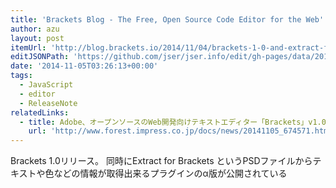 ```yaml
---
title: 'Brackets Blog - The Free, Open Source Code Editor for the Web'
author: azu
layout: post
itemUrl: 'http://blog.brackets.io/2014/11/04/brackets-1-0-and-extract-for-brackets-preview-now-available/'
editJSONPath: 'https://github.com/jser/jser.info/edit/gh-pages/data/2014/11/index.json'
date: '2014-11-05T03:26:13+00:00'
tags:
  - JavaScript
  - editor
  - ReleaseNote
relatedLinks:
  - title: Adobe、オープンソースのWeb開発向けテキストエディター「Brackets」v1.0をリリース - 窓の杜
    url: 'http://www.forest.impress.co.jp/docs/news/20141105_674571.html'
---
```

Brackets 1.0リリース。
同時にExtract for Brackets というPSDファイルからテキストや色などの情報が取得出来るプラグインのα版が公開されている
